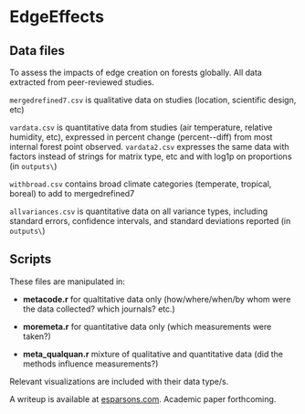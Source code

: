 # EdgeEffects

## Data files

To assess the impacts of edge creation on forests globally.
All data extracted from peer-reviewed studies.

`mergedrefined7.csv` is qualitative data on studies (location, scientific design, etc)

`vardata.csv` is quantitative data from studies (air temperature, relative humidity, etc), expressed in percent change (percent--diff) from most internal forest point observed.
`vardata2.csv` expresses the same data with factors instead of strings for matrix type, etc and with log1p on proportions (in `outputs\`)

`withbroad.csv` contains broad climate categories (temperate, tropical, boreal) to add to mergedrefined7

`allvariances.csv` is quantitative data on all variance types, including standard errors, confidence intervals, and standard deviations reported (in `outputs\`)

## Scripts

These files are manipulated in:

-   **metacode.r** for qualtitative data only (how/where/when/by whom were the data collected? which journals? etc.)

-   **moremeta.r** for quantitative data only (which measurements were taken?)

-   **meta_qualquan.r** mixture of qualitative and quantitative data (did the methods influence measurements?)

Relevant visualizations are included with their data type/s.

A writeup is available at [esparsons.com](http://www.esparsons.com/abiotic-edge-effects/).
Academic paper forthcoming.
